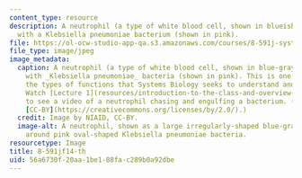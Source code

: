 ```yaml
---
content_type: resource
description: A neutrophil (a type of white blood cell, shown in blueish-gray) interacting
  with a Klebsiella pneumoniae bacterium (shown in pink).
file: https://ol-ocw-studio-app-qa.s3.amazonaws.com/courses/8-591j-systems-biology-fall-2014/56a6730f20aa1be188fac289b0a92dbe_8-591jf14-th.jpg
file_type: image/jpeg
image_metadata:
  caption: A neutrophil (a type of white blood cell, shown in blue-gray) interacting
    with _Klebsiella pneumoniae_ bacteria (shown in pink). This is one example of
    the types of functions that Systems Biology seeks to understand and describe.
    Watch [Lecture 1](resources/introduction-to-the-class-and-overview-of-topics)
    to see a video of a neutrophil chasing and engulfing a bacterium. (Image by [NIAID](https://www.flickr.com/photos/54591706@N02/13743456084/),
    [CC-BY](https://creativecommons.org/licenses/by/2.0/).)
  credit: Image by NIAID, CC-BY.
  image-alt: A neutrophil, shown as a large irregularly-shaped blue-gray cell, wrapping
    around pink oval-shaped Klebsiella pneumoniae bacteria.
resourcetype: Image
title: 8-591jf14-th
uid: 56a6730f-20aa-1be1-88fa-c289b0a92dbe
---
```


